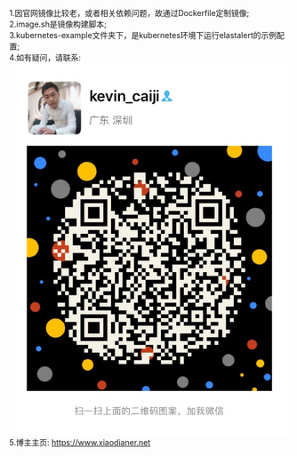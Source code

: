 1.因官网镜像比较老，或者相关依赖问题，故通过Dockerfile定制镜像;<br> 
2.image.sh是镜像构建脚本;<br>
3.kubernetes-example文件夹下，是kubernetes环境下运行elastalert的示例配置;<br>
4.如有疑问，请联系:<br>
![Image text](Wechat-QR-Code.jpg)<br>
5.博主主页: https://www.xiaodianer.net<br>  

